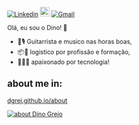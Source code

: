 <!--### Hi there 👋
-->

<!--
**dgrej/dgrej** is a ✨ _special_ ✨ repository because its `README.md` (this file) appears on your GitHub profile.

Here are some ideas to get you started:

- 🔭 I’m currently working on ...
- 🌱 I’m currently learning ...
- 👯 I’m looking to collaborate on ...
- 🤔 I’m looking for help with ...
- 💬 Ask me about ...
- 📫 How to reach me: ...
- 😄 Pronouns: ...
- ⚡ Fun fact: ...
-->
[![Linkedin](https://img.shields.io/badge/-LinkedIn-blue?style=flat&logo=Linkedin&logoColor=white)](https://www.linkedin.com/in/dinogrejo/)
[<img src="https://img.shields.io/github/followers/dgrej?label=follow&style=social" height="22" title="Follow me" />](https://github.com/dgrej) 
[![Gmail](https://img.shields.io/badge/-Gmail-c14438?style=flat&logo=Gmail&logoColor=white)](mailto:dinogrejo@msn.com)

Olá, eu sou o Dino! 🦖

- 🎸🎙️ Guitarrista e musico nas horas boas, 
- 📦🚛 logistico por profissão e formação, 
- 👨🏽‍💻 apaixonado por tecnologia! 


## about me in: 
[dgrej.github.io/about](https://dgrej.github.io/about)

<a href="https://dgrej.github.io/about" target="_blank"><img src="https://cdn.dribbble.com/users/23118/screenshots/3557982/2.gif" alt="about Dino Grejo" ></a>

